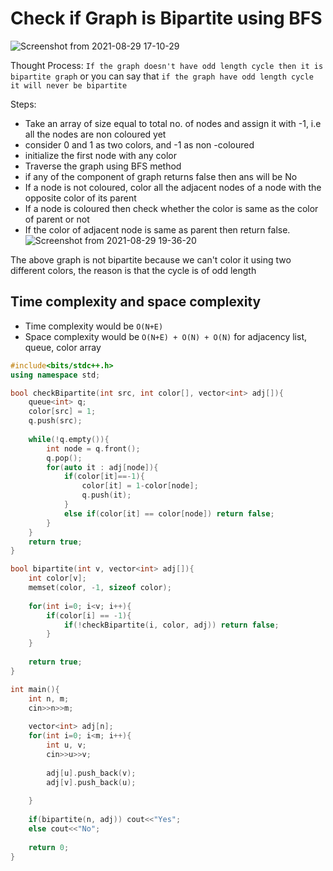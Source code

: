 # Check if Graph is Bipartite using BFS

![Screenshot from 2021-08-29 17-10-29](https://user-images.githubusercontent.com/42698268/131254721-946624cb-748d-4558-8970-4f8b949ac728.png)

Thought Process: ```If the graph doesn't have odd length cycle then it is bipartite graph```  or you can say that  ```if the graph have odd length cycle it will never be bipartite```


Steps:

* Take an array of size equal to total no. of nodes and assign it with -1, i.e all the nodes are non coloured yet
* consider 0 and 1 as two colors, and -1 as non -coloured
* initialize the first node with any color
* Traverse the graph using BFS method
* if any of the component of graph returns false then ans will be No
* If a node is not coloured, color all the adjacent nodes of a node with the opposite color of its parent
* If a node is coloured then check whether the color is same as the color of parent or not
* If the color of adjacent node is same as parent then return false.
![Screenshot from 2021-08-29 19-36-20](https://user-images.githubusercontent.com/42698268/131254730-f88ac6fc-fab5-4313-bdb7-b38412f9299c.png)

The above graph is not bipartite because we can't color it using two different colors, the reason is that the cycle is of odd length


## Time complexity and space complexity
* Time complexity would be ```O(N+E)```
* Space complexity would be ```O(N+E) + O(N) + O(N)``` for adjacency list, queue, color array
```cpp
#include<bits/stdc++.h>
using namespace std;

bool checkBipartite(int src, int color[], vector<int> adj[]){
    queue<int> q;
    color[src] = 1;
    q.push(src);
    
    while(!q.empty()){
        int node = q.front();
        q.pop();
        for(auto it : adj[node]){
            if(color[it]==-1){
                color[it] = 1-color[node];
                q.push(it);
            }
            else if(color[it] == color[node]) return false;
        }
    }
    return true;
}

bool bipartite(int v, vector<int> adj[]){
    int color[v];
    memset(color, -1, sizeof color);
    
    for(int i=0; i<v; i++){
        if(color[i] == -1){
            if(!checkBipartite(i, color, adj)) return false;
        }
    }
    
    return true;
}

int main(){
    int n, m;
    cin>>n>>m;
    
    vector<int> adj[n];
    for(int i=0; i<m; i++){
        int u, v;
        cin>>u>>v;
        
        adj[u].push_back(v);
        adj[v].push_back(u);
        
    }
    
    if(bipartite(n, adj)) cout<<"Yes";
    else cout<<"No";
    
    return 0;
}
```

